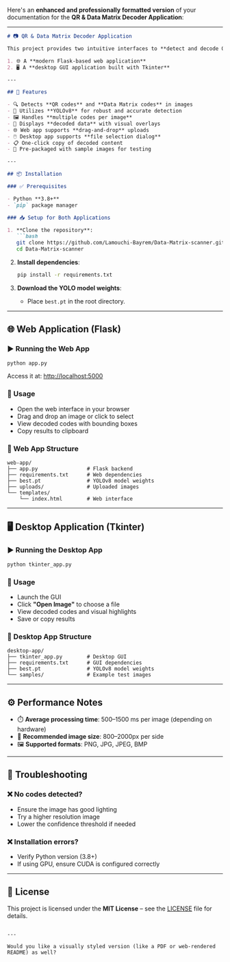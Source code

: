 Here's an **enhanced and professionally formatted version** of your documentation for the **QR & Data Matrix Decoder Application**:

---

````markdown
# 📷 QR & Data Matrix Decoder Application

This project provides two intuitive interfaces to **detect and decode QR codes and Data Matrix codes**:

1. 🌐 A **modern Flask-based web application**  
2. 🖥️ A **desktop GUI application built with Tkinter**

---

## 🚀 Features

- 🔍 Detects **QR codes** and **Data Matrix codes** in images
- 🧠 Utilizes **YOLOv8** for robust and accurate detection
- 🖼️ Handles **multiple codes per image**
- 🧩 Displays **decoded data** with visual overlays
- 🌐 Web app supports **drag-and-drop** uploads
- 🖱️ Desktop app supports **file selection dialog**
- 📋 One-click copy of decoded content
- 🧪 Pre-packaged with sample images for testing

---

## 📦 Installation

### ✅ Prerequisites

- Python **3.8+**
- `pip` package manager

### 📥 Setup for Both Applications

1. **Clone the repository**:
   ```bash
   git clone https://github.com/Lamouchi-Bayrem/Data-Matrix-scanner.git
   cd Data-Matrix-scanner
````

2. **Install dependencies**:

   ```bash
   pip install -r requirements.txt
   ```

3. **Download the YOLO model weights**:

   * Place `best.pt` in the root directory.

---

## 🌐 Web Application (Flask)

### ▶️ Running the Web App

```bash
python app.py
```

Access it at: [http://localhost:5000](http://localhost:5000)

### 🧭 Usage

* Open the web interface in your browser
* Drag and drop an image or click to select
* View decoded codes with bounding boxes
* Copy results to clipboard

### 📁 Web App Structure

```
web-app/
├── app.py                # Flask backend
├── requirements.txt      # Web dependencies
├── best.pt               # YOLOv8 model weights
├── uploads/              # Uploaded images
└── templates/
    └── index.html        # Web interface
```

---

## 🖥️ Desktop Application (Tkinter)

### ▶️ Running the Desktop App

```bash
python tkinter_app.py
```

### 🧭 Usage

* Launch the GUI
* Click **"Open Image"** to choose a file
* View decoded codes and visual highlights
* Save or copy results

### 📁 Desktop App Structure

```
desktop-app/
├── tkinter_app.py        # Desktop GUI
├── requirements.txt      # GUI dependencies
├── best.pt               # YOLOv8 model weights
└── samples/              # Example test images
```

---

## ⚙️ Performance Notes

* ⏱️ **Average processing time**: 500–1500 ms per image (depending on hardware)
* 📐 **Recommended image size**: 800–2000px per side
* 🖼️ **Supported formats**: PNG, JPG, JPEG, BMP

---

## 🧰 Troubleshooting

### ❌ No codes detected?

* Ensure the image has good lighting
* Try a higher resolution image
* Lower the confidence threshold if needed

### ❌ Installation errors?

* Verify Python version (3.8+)
* If using GPU, ensure CUDA is configured correctly

---

## 📄 License

This project is licensed under the **MIT License** – see the [LICENSE](LICENSE) file for details.

```

---

Would you like a visually styled version (like a PDF or web-rendered README) as well?
```
